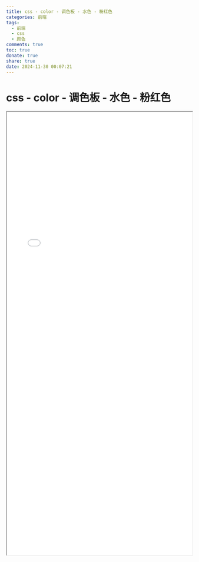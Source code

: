 ```yaml
---
title: css - color - 调色板 - 水色 - 粉红色
categories: 前端
tags:
  - 前端
  - css
  - 颜色
comments: true
toc: true
donate: true
share: true
date: 2024-11-30 00:07:21
---
```


# css - color - 调色板 - 水色 - 粉红色

<iframe src="/html/color.html" width="100%" height="1200"></iframe>
